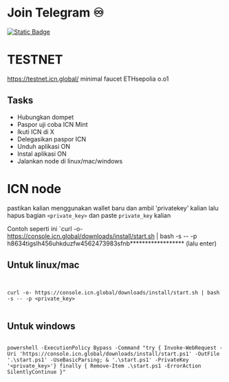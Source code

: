 # Join Telegram  ♾︎ 
[![Static Badge](https://img.shields.io/badge/Telegram-Airdrop◾unlimited-Link?style=for-the-badge&logo=Telegram&logoColor=white&logoSize=auto&color=blue)](https://t.me/UNLXairdop)

# TESTNET
https://testnet.icn.global/
minimal faucet ETHsepolia o.o1
## Tasks
- Hubungkan dompet
- Paspor uji coba ICN Mint
- Ikuti ICN di X
- Delegasikan paspor ICN
- Unduh aplikasi ON
- Instal aplikasi ON 
- Jalankan node di linux/mac/windows


# ICN node
pastikan kalian menggunakan wallet baru dan ambil 'privatekey' kalian
lalu hapus bagian `<private_key>` dan paste `private_key` kalian

Contoh seperti ini 
`curl -o- https://console.icn.global/downloads/install/start.sh | bash -s -- -p h8634tigslh456uhkduzfw4562473983sfnb****************** (lalu enter)

## Untuk linux/mac

```


curl -o- https://console.icn.global/downloads/install/start.sh | bash -s -- -p <private_key>


```

## Untuk windows

```

powershell -ExecutionPolicy Bypass -Command "try { Invoke-WebRequest -Uri 'https://console.icn.global/downloads/install/start.ps1' -OutFile '.\start.ps1' -UseBasicParsing; & '.\start.ps1' -PrivateKey '<private_key>'} finally { Remove-Item .\start.ps1 -ErrorAction SilentlyContinue }"

```
